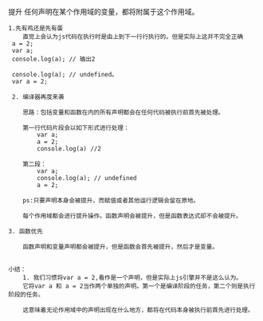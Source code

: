 提升
    任何声明在某个作用域的变量，都将附属于这个作用域。

    1.先有鸡还是先有蛋
        直觉上会认为js代码在执行时是由上到下一行行执行的。但是实际上这并不完全正确
     a = 2;
     var a;
     console.log(a); // 输出2

     console.log(a); // undefined。
     var a = 2;

     2. 编译器再度来袭

        思路：包括变量和函数在内的所有声明都会在任何代码被执行前首先被处理。

        第一行代码片段会以如下形式进行处理：
            var a;
            a = 2;
            console.log(a) //2

        第二段：
            var a;
            console.log(a); // undefined
            a = 2;

        ps:只要声明本身会被提升，而赋值或者其他运行逻辑会留在原地。

        每个作用域都会进行提升操作。函数声明会被提升，但是函数表达式却不会被提升。
    
    3. 函数优先

        函数声明和变量声明都会被提升，但是函数会首先被提升，然后才是变量。

    
    小结：
        1. 我们习惯将var a = 2,看作是一个声明，但是实际上js引擎并不是这么认为。
        它将var a 和 a = 2当作两个单独的声明。第一个是编译阶段的任务，第二个则是执行阶段的任务。

        这意味着无论作用域中的声明出现在什么地方，都将在代码本身被执行前首先进行处理。